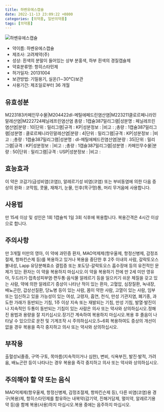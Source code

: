```yaml
---
title: 하벤유에스캡슐
date: 2022-11-13 23:09:22 +0800
categories: [의약품, 일반의약품]
tags: [의약품]
---
```

![하벤유에스캡슐](https://nedrug.mfds.go.kr/pbp/cmn/itemImageDownload/147426788662500135)

- 약이름: 하벤유에스캡슐
- 제조사: 고려제약(주)
- 성상: 흰색의 분말이 들어있는 상부 분홍색, 하부 흰색의 경질캡슐제
- 약효분류명: 항히스타민제
- 허가일자: 20131004
- 보관방법: 기밀용기, 실온(1∼30℃)보관
- 사용기간: 제조일로부터 36 개월
## 유효성분
M223183카페인무수물|M204422dl-메틸에페드린염산염|M223211클로르페니라민말레산염|M222724페닐레프린염산염
총량 : 1캡슐387밀리그램|성분명 : 페닐레프린염산염|분량 : 10|단위 : 밀리그램|규격 : KP|성분정보 : |비고 : ;총량 : 1캡슐387밀리그램|성분명 : 클로르페니라민말레산염|분량 : 4|단위 : 밀리그램|규격 : KP|성분정보 : |비고 : ;총량 : 1캡슐387밀리그램|성분명 : dl-메틸에페드린염산염|분량 : 35|단위 : 밀리그램|규격 : KP|성분정보 : |비고 : ;총량 : 1캡슐387밀리그램|성분명 : 카페인무수물|분량 : 50|단위 : 밀리그램|규격 : USP|성분정보 : |비고 :
## 효능효과
이 약은 코감기(급성비염(코염)), 알레르기성 비염(코염) 또는 부비동염에 의한 다음 증상의 완화 : 코막힘, 콧물, 재채기, 눈물, 인후(목구멍)통, 머리 무거움에 사용합니다.
## 사용법
만 15세 이상 및 성인은 1회 1캡슐씩 1일 3회 식후에 복용합니다. 복용간격은 4시간 이상으로 합니다.
## 주의사항
만 3개월 미만의 영아, 이 약에 과민증 환자, MAO억제제(항우울제, 항정신병제, 감정조절제, 항파킨슨제 등)를 복용하고 있거나 복용을 중단한 후 2주 이내의 사람, 갈락토오스 불내성, Lapp 유당분해효소 결핍증 또는 포도당-갈락토오스 흡수장애 등의 유전적인 문제가 있는 환자는 이 약을 복용하지 마십시오.이 약을 복용하기 전에 만 2세 미만 영유아, 두드러기⋅접촉성피부염⋅편두통⋅음식물 알레르기 등을 일으키기 쉬운 체질을 갖고 있는 사람, 약에 의한 알레르기 증상이 나타난 적이 있는 환자, 고혈압, 심장질환, 녹내장, 배뇨곤란, 갑상선질환, 당뇨병 등이 있는 사람, 몸이 약한 사람, 고열이 있는 사람, 임부 또는 임신하고 있을 가능성이 있는 여성, 고령자, 흡연, 천식, 만성 기관지염, 폐기종, 과도한 가래가 동반되는 기침, 1주 이상 지속 또는 재발되는 기침, 만성 기침, 발열·발진이나 지속적인 두통이 동반되는 기침이 있는 사람은 의사 또는 약사와 상의하십시오.정해진 용법과 용량을 잘 지키십시오.장기간 계속하여 복용하지 마십시오.복용 후 졸음이 나타날 수 있으므로 운전 및 기계조작 시 주의하십시오.5~6회 복용하여도 증상의 개선이 없을 경우 복용을 즉각 중지하고 의사 또는 약사와 상의하십시오.
## 부작용
출혈성뇌졸중, 구역·구토, 목마름(지속적이거나 심한), 변비, 식욕부진, 발진·발적, 가려움, 배뇨곤란 등이 나타나는 경우 복용을 즉각 중지하고 의사 또는 약사와 상의하십시오.
## 주의해야 할 약 또는 음식
MAO억제제(항우울제, 항정신병제, 감정조절제, 항파킨슨제 등), 다른 비염(코염)용 경구(복용)제, 항히스타민제를 함유하는 내복약(감기약, 진해거담제, 멀미약, 알레르기용약 등)을 함께 복용(사용)하지 마십시오.복용 중에는 음주하지 마십시오.
